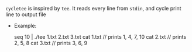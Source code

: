 `cycletee` is inspired by `tee`. It reads every line from `stdin`, and cycle print line to output file


* Example:

    seq 10 | ./tee 1.txt 2.txt 3.txt
    cat 1.txt // prints 1, 4, 7, 10
    cat 2.txt // prints 2, 5, 8
    cat 3.txt // prints 3, 6, 9

